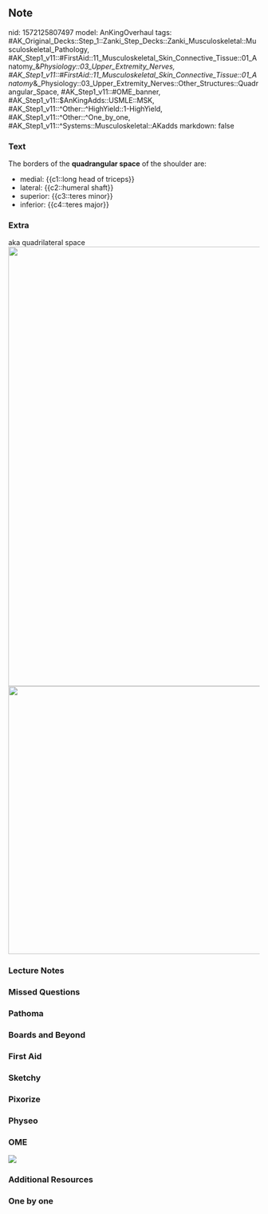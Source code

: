 ## Note
nid: 1572125807497
model: AnKingOverhaul
tags: #AK_Original_Decks::Step_1::Zanki_Step_Decks::Zanki_Musculoskeletal::Musculoskeletal_Pathology, #AK_Step1_v11::#FirstAid::11_Musculoskeletal_Skin_Connective_Tissue::01_Anatomy_&_Physiology::03_Upper_Extremity_Nerves, #AK_Step1_v11::#FirstAid::11_Musculoskeletal_Skin_Connective_Tissue::01_Anatomy_&_Physiology::03_Upper_Extremity_Nerves::Other_Structures::Quadrangular_Space, #AK_Step1_v11::#OME_banner, #AK_Step1_v11::$AnKingAdds::USMLE::MSK, #AK_Step1_v11::^Other::^HighYield::1-HighYield, #AK_Step1_v11::^Other::^One_by_one, #AK_Step1_v11::^Systems::Musculoskeletal::AKadds
markdown: false

### Text
The borders of the <b>quadrangular space</b> of the shoulder are:
<div style="centerbox">
  <div class="mnemonics">
    <div>
      <ul>
        <li>medial: {{c1::long head of triceps}}
        <li>lateral: {{c2::humeral shaft}}
        <li>superior: {{c3::teres minor}}
        <li>inferior: {{c4::teres major}}
      </ul>
    </div>
  </div>
</div>

### Extra
<div>
  aka quadrilateral space
</div><img src="axillarystrucamboss.png" style=
"width: 881px;"><img src=
"paste-2b166e9349546779ec37bffb88af32fcb1087eef.jpg" style=
"width: 537px;">

### Lecture Notes


### Missed Questions


### Pathoma


### Boards and Beyond


### First Aid


### Sketchy


### Pixorize


### Physeo


### OME
<div class="ome-widget">
  <a href="https://onlinemeded.org?ref=anki"><img src=
  "_OME_AnkiFlashcards_General_4.png"></a>
</div>

### Additional Resources


### One by one

